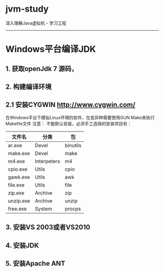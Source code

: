 # jvm-study 
深入理解Java虚拟机 - 学习工程

-----

# Windows平台编译JDK

## 1. 获取openJdk 7 源码，

## 2. 构建编译环境
## 2.1 安装CYGWIN http://www.cygwin.com/
在Windows平台下模拟Linux环境的软件，在变异种需要使用GUN Make来执行Makefile文件
注意： 不能默认安装，必须手工选择的安装项目有：

| 文件名 | 分类 | 包 | 
| -- | -- | -- |
| ar.exe | Devel | binutils |
| make.exe | Devel | make |
| m4.exe | Interpeters | m4 |
|cpio.exe | Utils | cpio |
| gawk.exe | Utils | awk |
| file.exe |Utils | file |
| zip.exe | Archive | zip |
| unzip.exe | Archive | unzip |
| free.exe | System | procps |

## 3. 安装VS 2003或者VS2010

## 4. 安装JDK

## 5. 安装Apache ANT
